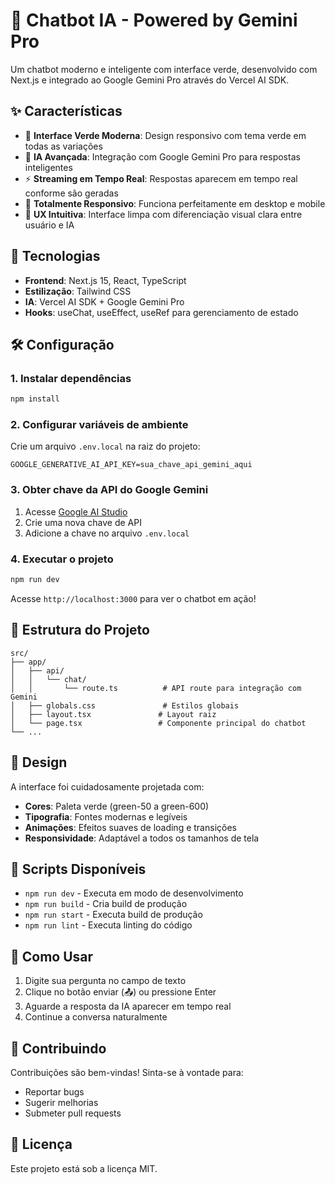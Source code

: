 # 🤖 Chatbot IA - Powered by Gemini Pro

Um chatbot moderno e inteligente com interface verde, desenvolvido com Next.js e integrado ao Google Gemini Pro através do Vercel AI SDK.

## ✨ Características

- 🎨 **Interface Verde Moderna**: Design responsivo com tema verde em todas as variações
- 🤖 **IA Avançada**: Integração com Google Gemini Pro para respostas inteligentes
- ⚡ **Streaming em Tempo Real**: Respostas aparecem em tempo real conforme são geradas
- 📱 **Totalmente Responsivo**: Funciona perfeitamente em desktop e mobile
- 🎯 **UX Intuitiva**: Interface limpa com diferenciação visual clara entre usuário e IA

## 🚀 Tecnologias

- **Frontend**: Next.js 15, React, TypeScript
- **Estilização**: Tailwind CSS
- **IA**: Vercel AI SDK + Google Gemini Pro
- **Hooks**: useChat, useEffect, useRef para gerenciamento de estado

## 🛠️ Configuração

### 1. Instalar dependências
```bash
npm install
```

### 2. Configurar variáveis de ambiente
Crie um arquivo `.env.local` na raiz do projeto:

```env
GOOGLE_GENERATIVE_AI_API_KEY=sua_chave_api_gemini_aqui
```

### 3. Obter chave da API do Google Gemini
1. Acesse [Google AI Studio](https://makersuite.google.com/app/apikey)
2. Crie uma nova chave de API
3. Adicione a chave no arquivo `.env.local`

### 4. Executar o projeto
```bash
npm run dev
```

Acesse `http://localhost:3000` para ver o chatbot em ação!

## 📁 Estrutura do Projeto

```
src/
├── app/
│   ├── api/
│   │   └── chat/
│   │       └── route.ts          # API route para integração com Gemini
│   ├── globals.css               # Estilos globais
│   ├── layout.tsx               # Layout raiz
│   └── page.tsx                 # Componente principal do chatbot
└── ...
```

## 🎨 Design

A interface foi cuidadosamente projetada com:
- **Cores**: Paleta verde (green-50 a green-600)
- **Tipografia**: Fontes modernas e legíveis
- **Animações**: Efeitos suaves de loading e transições
- **Responsividade**: Adaptável a todos os tamanhos de tela

## 🔧 Scripts Disponíveis

- `npm run dev` - Executa em modo de desenvolvimento
- `npm run build` - Cria build de produção
- `npm run start` - Executa build de produção
- `npm run lint` - Executa linting do código

## 📝 Como Usar

1. Digite sua pergunta no campo de texto
2. Clique no botão enviar (📤) ou pressione Enter
3. Aguarde a resposta da IA aparecer em tempo real
4. Continue a conversa naturalmente

## 🤝 Contribuindo

Contribuições são bem-vindas! Sinta-se à vontade para:
- Reportar bugs
- Sugerir melhorias
- Submeter pull requests

## 📄 Licença

Este projeto está sob a licença MIT.
